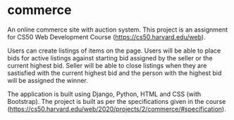 # commerce

An online commerce site with auction system. This project is an assignment for CS50 Web Development Course (https://cs50.harvard.edu/web).

Users can create listings of items on the page. Users will be able to place bids for active listings against starting bid assigned by the seller or the current highest bid. Seller will be able to close listings when they are sastisfied with the current highest bid and the person with the highest bid will be assigned the winner.

The application is built using Django, Python, HTML and CSS (with Bootstrap). The project is built as per the specifications given in the course (https://cs50.harvard.edu/web/2020/projects/2/commerce/#specification).
